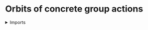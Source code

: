 #  Orbits of concrete group actions

<details><summary>Imports</summary>
```agda
module group-theory.orbits-concrete-group-actions where

open import foundation.dependent-pair-types
open import foundation.functions
open import foundation.sets
open import foundation.universe-levels

open import group-theory.concrete-group-actions
open import group-theory.concrete-groups
```
</details>

## Definition

```agda
orbit-action-Concrete-Group :
  {l1 l2 : Level} (G : Concrete-Group l1) (X : action-Concrete-Group l2 G) →
  UU (l1 ⊔ l2)
orbit-action-Concrete-Group G X =
  Σ (classifying-type-Concrete-Group G) (type-Set ∘ X)
```
